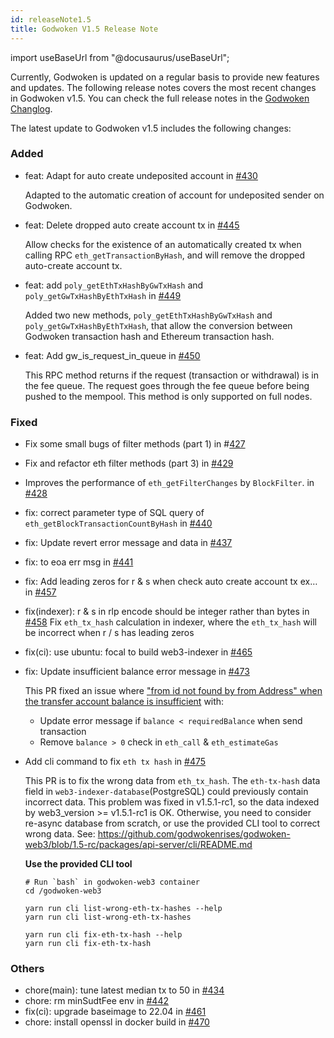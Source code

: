 ```yaml
---
id: releaseNote1.5
title: Godwoken V1.5 Release Note
---
```

import useBaseUrl from "@docusaurus/useBaseUrl";

Currently, Godwoken is updated on a regular basis to provide new features and updates. The following release notes covers the most recent changes in Godwoken v1.5. You can check the full release notes in the [Godwoken Changlog](https://github.com/godwokenrises/godwoken/blob/develop/CHANGELOG.md).

The latest update to Godwoken v1.5 includes the following changes:

### Added

- feat: Adapt for auto create undeposited account in [#430](https://github.com/godwokenrises/godwoken-web3/pull/430)

  Adapted to the automatic creation of account for undeposited sender on Godwoken.

- feat: Delete dropped auto create account tx in [#445](https://github.com/godwokenrises/godwoken-web3/pull/445)

  Allow checks for the existence of an automatically created tx when calling RPC `eth_getTransactionByHash`, and will remove the dropped auto-create account tx.

- feat: add `poly_getEthTxHashByGwTxHash` and `poly_getGwTxHashByEthTxHash` in [#449](https://github.com/godwokenrises/godwoken-web3/pull/449)

  Added two new methods, `poly_getEthTxHashByGwTxHash` and `poly_getGwTxHashByEthTxHash`, that allow the conversion between Godwoken transaction hash and Ethereum transaction hash.

- feat: Add gw_is_request_in_queue in [#450](https://github.com/godwokenrises/godwoken-web3/pull/450)

  This RPC method returns if the request (transaction or withdrawal) is in the fee queue. The request goes through the fee queue before being pushed to the mempool. This method is only supported on full nodes.


### Fixed

- Fix some small bugs of filter methods (part 1) in #[427](https://github.com/godwokenrises/godwoken-web3/pull/427)

- Fix and refactor eth filter methods (part 3) in [#429](https://github.com/godwokenrises/godwoken-web3/pull/429)

- Improves the performance of `eth_getFilterChanges` by `BlockFilter`. in [#428](https://github.com/godwokenrises/godwoken-web3/pull/428)

- fix: correct parameter type of SQL query of `eth_getBlockTransactionCountByHash` in [#440](https://github.com/godwokenrises/godwoken-web3/pull/440)

- fix: Update revert error message and data in [#437](https://github.com/godwokenrises/godwoken-web3/pull/437)

- fix: to eoa err msg in [#441](https://github.com/godwokenrises/godwoken-web3/pull/441)

- fix: Add leading zeros for r & s when check auto create account tx ex… in [#457](https://github.com/godwokenrises/godwoken-web3/pull/457)

- fix(indexer): r & s in rlp encode should be integer rather than bytes in [#458](https://github.com/godwokenrises/godwoken-web3/pull/458)
  Fix `eth_tx_hash` calculation in indexer, where the `eth_tx_hash` will be incorrect when r / s has leading zeros

- fix(ci): use ubuntu: focal to build web3-indexer in [#465](https://github.com/godwokenrises/godwoken-web3/pull/465)

- fix: Update insufficient balance error message in [#473](https://github.com/godwokenrises/godwoken-web3/pull/473)

  This PR fixed an issue where ["from id not found by from Address" when the transfer account balance is insufficient](https://github.com/godwokenrises/godwoken-web3/issues/468) with:
    - Update error message if `balance < requiredBalance` when send transaction
    - Remove `balance > 0` check in `eth_call` & `eth_estimateGas`

- Add cli command to fix  `eth tx hash` in [#475](https://github.com/godwokenrises/godwoken-web3/pull/475)

  This PR is to fix the wrong data from `eth_tx_hash`. The `eth-tx-hash` data field in `web3-indexer-database`(PostgreSQL) could previously contain incorrect data. This problem was fixed in v1.5.1-rc1, so the data indexed by web3_version >= v1.5.1-rc1 is OK. Otherwise, you need to consider re-async database from scratch, or use the provided CLI tool to correct wrong data. See: https://github.com/godwokenrises/godwoken-web3/blob/1.5-rc/packages/api-server/cli/README.md

  **Use the provided CLI tool**

  ```
  # Run `bash` in godwoken-web3 container
  cd /godwoken-web3
  
  yarn run cli list-wrong-eth-tx-hashes --help
  yarn run cli list-wrong-eth-tx-hashes
  
  yarn run cli fix-eth-tx-hash --help
  yarn run cli fix-eth-tx-hash
  ```

### Others

- chore(main): tune latest median tx to 50 in [#434](https://github.com/godwokenrises/godwoken-web3/pull/434)
- chore: rm minSudtFee env in [#442](https://github.com/godwokenrises/godwoken-web3/pull/442)
- fix(ci): upgrade baseimage to 22.04 in [#461](https://github.com/godwokenrises/godwoken-web3/pull/461)
- chore: install openssl in docker build  in [#470](https://github.com/godwokenrises/godwoken-web3/pull/470)

